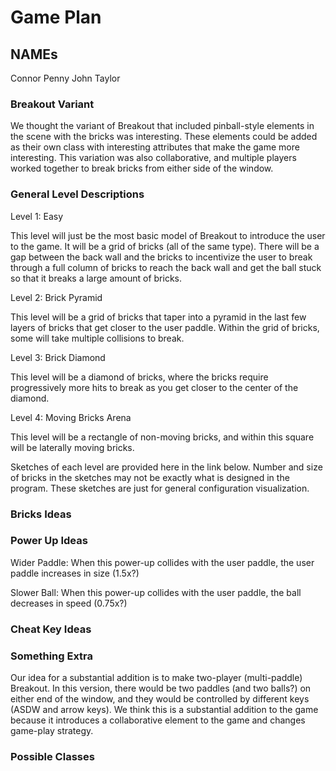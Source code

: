 # Game Plan
## NAMEs

Connor Penny
John Taylor

### Breakout Variant

We thought the variant of Breakout that included pinball-style elements in the scene with the bricks was interesting.
These elements could be added as their own class with interesting attributes that make the game more interesting. This
variation was also collaborative, and multiple players worked together to break bricks from either side of the window.

### General Level Descriptions

Level 1: Easy

This level will just be the most basic model of Breakout to introduce the user to the game. It will be a grid of 
bricks (all of the same type). There will be a gap between the back wall and the bricks to incentivize the user
to break through a full column of bricks to reach the back wall and get the ball stuck so that it breaks a large 
amount of bricks.

Level 2: Brick Pyramid

This level will be a grid of bricks that taper into a pyramid in the last few layers of bricks that get closer
 to the user paddle. Within the grid of bricks, some will take multiple collisions to break.
 
Level 3: Brick Diamond

This level will be a diamond of bricks, where the bricks require progressively more hits to break as you get closer
to the center of the diamond.

Level 4: Moving Bricks Arena

This level will be a rectangle of non-moving bricks, and within this square will be laterally moving bricks.

Sketches of each level are provided here in the link below. Number and size of bricks in the sketches may not be
exactly what is designed in the program. These sketches are just for general configuration visualization.

### Bricks Ideas



### Power Up Ideas

Wider Paddle: When this power-up collides with the user paddle, the user paddle increases in size (1.5x?)

Slower Ball: When this power-up collides with the user paddle, the ball decreases in speed (0.75x?)

### Cheat Key Ideas

### Something Extra

Our idea for a substantial addition is to make two-player (multi-paddle) Breakout. In this version, there would be
two paddles (and two balls?) on either end of the window, and they would be controlled by different keys (ASDW and
arrow keys). We think this is a substantial addition to the game because it introduces a collaborative element to
the game and changes game-play strategy.

### Possible Classes

